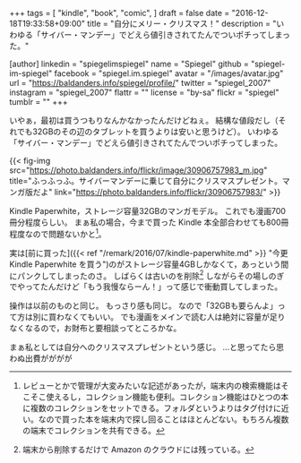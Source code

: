 +++
tags = [
  "kindle",
  "book",
  "comic",
]
draft = false
date = "2016-12-18T19:33:58+09:00"
title = "自分にメリー・クリスマス！"
description = "いわゆる「サイバー・マンデー」でどえら値引きされてたんでついポチってしまった。"

[author]
  linkedin = "spiegelimspiegel"
  name = "Spiegel"
  github = "spiegel-im-spiegel"
  facebook = "spiegel.im.spiegel"
  avatar = "/images/avatar.jpg"
  url = "https://baldanders.info/spiegel/profile/"
  twitter = "spiegel_2007"
  instagram = "spiegel_2007"
  flattr = ""
  license = "by-sa"
  flickr = "spiegel"
  tumblr = ""
+++

いやぁ，最初は買うつもりなんかなかったんだけどねぇ。
結構な値段だし（それでも32GBのその辺のタブレットを買うよりは安いと思うけど）。
いわゆる「サイバー・マンデー」でどえら値引きされてたんでついポチってしまった。

{{< fig-img src="https://photo.baldanders.info/flickr/image/30906757983_m.jpg" title="ふっふっふ。サイバーマンデーに乗じて自分にクリスマスプレゼント。マンガ版だよ" link="https://photo.baldanders.info/flickr/30906757983/" >}}

Kindle Paperwhite，ストレージ容量32GBのマンガモデル。
これでも漫画700冊分程度らしい。
まぁ私の場合，今まで買った Kindle 本全部合わせても800冊程度なので問題ないかと[^k]。

[^k]: レビューとかで管理が大変みたいな記述があったが，端末内の検索機能はそこそこ使えるし，コレクション機能も便利。コレクション機能はひとつの本に複数のコレクションをセットできる。フォルダというよりはタグ付けに近い。なので買った本を端末内で探し回ることはほとんどない。もちろん複数の端末でコレクションを共有できる。

実は[前に買った]({{< ref "/remark/2016/07/kindle-paperwhite.md" >}} "今更 Kindle Paperwhite を買う")のがストレージ容量4GBしかなくて，あっという間にパンクしてしまったのさ。
しばらくは古いのを削除[^o] しながらその場しのぎでやってたんだけど「もう我慢ならーん！」って感じで衝動買してしまった。

[^o]: 端末から削除するだけで Amazon のクラウドには残っている。

操作は以前のものと同じ。
もっさり感も同じ。
なので「32GBも要らんよ」って方は別に買わなくてもいい。
でも漫画をメインで読む人は絶対に容量が足りなくなるので，お財布と要相談ってところかな。

まぁ私としては自分へのクリスマスプレゼントという感じ。
...と思ってたら思わぬ出費がががが
